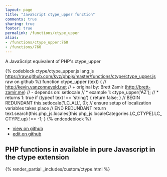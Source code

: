 ```yaml
---
layout: page
title: "JavaScript ctype_upper function"
comments: true
sharing: true
footer: true
permalink: /functions/ctype_upper
alias:
- /functions/ctype_upper:760
- /functions/760
---
```

<!-- Generated by Rakefile:build -->
A JavaScript equivalent of PHP's ctype_upper

{% codeblock ctype/ctype_upper.js lang:js https://raw.github.com/kvz/phpjs/master/functions/ctype/ctype_upper.js raw on github %}
function ctype_upper (text) {
    // http://kevin.vanzonneveld.net
    // +   original by: Brett Zamir (http://brett-zamir.me)
    // -    depends on: setlocale
    // *     example 1: ctype_upper('AZ');
    // *     returns 1: true
    if (typeof text !== 'string') {
        return false;
    }
    // BEGIN REDUNDANT
    this.setlocale('LC_ALL', 0); // ensure setup of localization variables takes place
    // END REDUNDANT
    return text.search(this.php_js.locales[this.php_js.localeCategories.LC_CTYPE].LC_CTYPE.up) !== -1;
}
{% endcodeblock %}

 - [view on github](https://github.com/kvz/phpjs/blob/master/functions/ctype/ctype_upper.js)
 - [edit on github](https://github.com/kvz/phpjs/edit/master/functions/ctype/ctype_upper.js)

## PHP functions in available in pure Javascript in the ctype extension
{% render_partial _includes/custom/ctype.html %}
